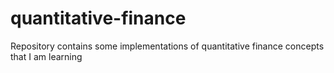 # quantitative-finance
Repository contains some implementations of quantitative finance concepts that I am learning
